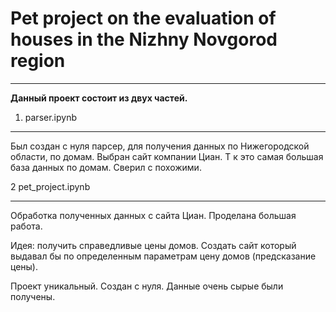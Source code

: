 # Pet project on the evaluation of houses in the Nizhny Novgorod region
___________

**Данный проект состоит из двух частей.**


1. parser.ipynb
_________

Был создан с нуля парсер, для получения данных по Нижегородской области, по домам. 
Выбран сайт компании Циан. Т к это самая большая база данных по домам. Сверил с похожими.

2 pet_project.ipynb
_____________

Обработка полученных данных с сайта Циан.
Проделана большая работа. 

Идея: получить справедливые цены домов.
Создать сайт который выдавал бы по определенным параметрам цену домов (предсказание цены).

Проект уникальный.
Создан с нуля. Данные очень сырые были получены. 
